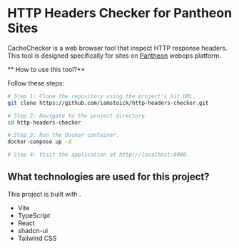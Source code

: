 # HTTP Headers Checker for Pantheon Sites

CacheChecker is a web browser tool that inspect HTTP response headers. This tool is designed specifically for sites on [Pantheon](https://pantheon.io) webops platform.

** How to use this tool?**

Follow these steps:

```sh
# Step 1: Clone the repository using the project's Git URL.
git clone https://github.com/iamstoick/http-headers-checker.git 

# Step 2: Navigate to the project directory.
cd http-headers-checker

# Step 3: Run the Docker container.
docker-compose up -d

# Step 4: Visit the application at http://localhost:8080.
```

## What technologies are used for this project?

This project is built with .

- Vite
- TypeScript
- React
- shadcn-ui
- Tailwind CSS
